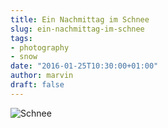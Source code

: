 ```yaml
---
title: Ein Nachmittag im Schnee
slug: ein-nachmittag-im-schnee
tags:
- photography
- snow
date: "2016-01-25T10:30:00+01:00"
author: marvin
draft: false
---
```

![Schnee](/images/23851151723_13e1aeaf79_b.jpg)